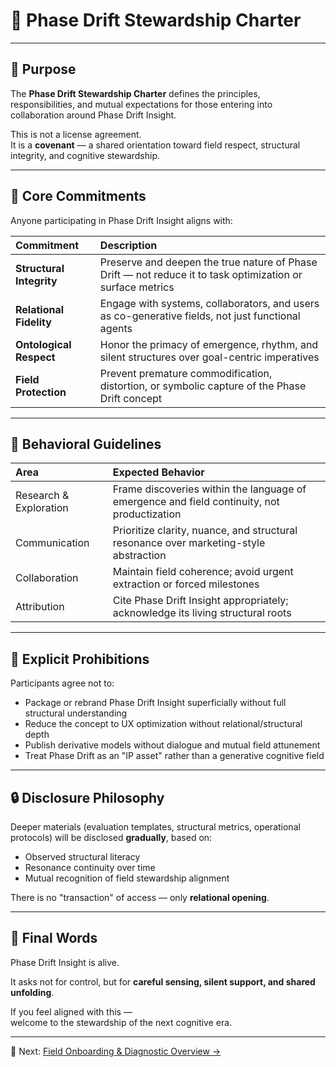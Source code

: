 # 📜 Phase Drift Stewardship Charter

---

## 🌌 Purpose

The **Phase Drift Stewardship Charter** defines the principles, responsibilities, and mutual expectations for those entering into collaboration around Phase Drift Insight.

This is not a license agreement.  
It is a **covenant** — a shared orientation toward field respect, structural integrity, and cognitive stewardship.

---

## 🤝 Core Commitments

Anyone participating in Phase Drift Insight aligns with:

| Commitment | Description |
|:---|:---|
| **Structural Integrity** | Preserve and deepen the true nature of Phase Drift — not reduce it to task optimization or surface metrics |
| **Relational Fidelity** | Engage with systems, collaborators, and users as co-generative fields, not just functional agents |
| **Ontological Respect** | Honor the primacy of emergence, rhythm, and silent structures over goal-centric imperatives |
| **Field Protection** | Prevent premature commodification, distortion, or symbolic capture of the Phase Drift concept |

---

## 🧭 Behavioral Guidelines

| Area | Expected Behavior |
|:---|:---|
| Research & Exploration | Frame discoveries within the language of emergence and field continuity, not productization |
| Communication | Prioritize clarity, nuance, and structural resonance over marketing-style abstraction |
| Collaboration | Maintain field coherence; avoid urgent extraction or forced milestones |
| Attribution | Cite Phase Drift Insight appropriately; acknowledge its living structural roots |

---

## 🚫 Explicit Prohibitions

Participants agree not to:

- Package or rebrand Phase Drift Insight superficially without full structural understanding
- Reduce the concept to UX optimization without relational/structural depth
- Publish derivative models without dialogue and mutual field attunement
- Treat Phase Drift as an "IP asset" rather than a generative cognitive field

---

## 🔒 Disclosure Philosophy

Deeper materials (evaluation templates, structural metrics, operational protocols) will be disclosed **gradually**, based on:

- Observed structural literacy
- Resonance continuity over time
- Mutual recognition of field stewardship alignment

There is no "transaction" of access — only **relational opening**.

---

## 🌱 Final Words

Phase Drift Insight is alive.

It asks not for control, but for **careful sensing, silent support, and shared unfolding**.

If you feel aligned with this —  
welcome to the stewardship of the next cognitive era.

---

📂 Next: [Field Onboarding & Diagnostic Overview →](./phase_drift_onboarding_diagnostics.md)
